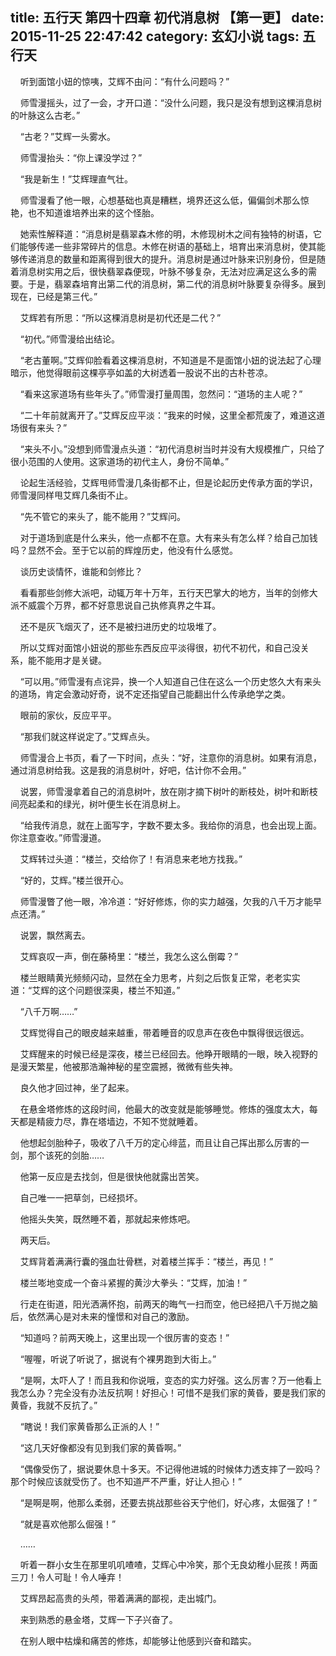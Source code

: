 title: 五行天 第四十四章 初代消息树 【第一更】
date: 2015-11-25 22:47:42
category: 玄幻小说
tags: 五行天
---
&nbsp;&nbsp;&nbsp;&nbsp;听到面馆小妞的惊咦，艾辉不由问：“有什么问题吗？”

&nbsp;&nbsp;&nbsp;&nbsp;师雪漫摇头，过了一会，才开口道：“没什么问题，我只是没有想到这棵消息树的叶脉这么古老。”

&nbsp;&nbsp;&nbsp;&nbsp;“古老？”艾辉一头雾水。

&nbsp;&nbsp;&nbsp;&nbsp;师雪漫抬头：“你上课没学过？”

&nbsp;&nbsp;&nbsp;&nbsp;“我是新生！”艾辉理直气壮。

&nbsp;&nbsp;&nbsp;&nbsp;师雪漫看了他一眼，心想基础也真是糟糕，境界还这么低，偏偏剑术那么惊艳，也不知道谁培养出来的这个怪胎。

&nbsp;&nbsp;&nbsp;&nbsp;她索性解释道：“消息树是翡翠森木修的明，木修现树木之间有独特的树语，它们能够传递一些非常碎片的信息。木修在树语的基础上，培育出来消息树，使其能够传递消息的数量和距离得到很大的提升。消息树是通过叶脉来识别身份，但是随着消息树实用之后，很快翡翠森便现，叶脉不够复杂，无法对应满足这么多的需要。于是，翡翠森培育出第二代的消息树，第二代的消息树叶脉要复杂得多。展到现在，已经是第三代。”

&nbsp;&nbsp;&nbsp;&nbsp;艾辉若有所思：“所以这棵消息树是初代还是二代？”

&nbsp;&nbsp;&nbsp;&nbsp;“初代。”师雪漫给出结论。

&nbsp;&nbsp;&nbsp;&nbsp;“老古董啊。”艾辉仰脸看着这棵消息树，不知道是不是面馆小妞的说法起了心理暗示，他觉得眼前这棵亭亭如盖的大树透着一股说不出的古朴苍凉。

&nbsp;&nbsp;&nbsp;&nbsp;“看来这家道场有些年头了。”师雪漫打量周围，忽然问：“道场的主人呢？”

&nbsp;&nbsp;&nbsp;&nbsp;“二十年前就离开了。”艾辉反应平淡：“我来的时候，这里全都荒废了，难道这道场很有来头？”

&nbsp;&nbsp;&nbsp;&nbsp;“来头不小。”没想到师雪漫点头道：“初代消息树当时并没有大规模推广，只给了很小范围的人使用。这家道场的初代主人，身份不简单。”

&nbsp;&nbsp;&nbsp;&nbsp;论起生活经验，艾辉甩师雪漫几条街都不止，但是论起历史传承方面的学识，师雪漫同样甩艾辉几条街不止。

&nbsp;&nbsp;&nbsp;&nbsp;“先不管它的来头了，能不能用？”艾辉问。

&nbsp;&nbsp;&nbsp;&nbsp;对于道场到底是什么来头，他一点都不在意。大有来头有怎么样？给自己加钱吗？显然不会。至于它以前的辉煌历史，他没有什么感觉。

&nbsp;&nbsp;&nbsp;&nbsp;谈历史谈情怀，谁能和剑修比？

&nbsp;&nbsp;&nbsp;&nbsp;看看那些剑修大派吧，动辄万年十万年，五行天巴掌大的地方，当年的剑修大派不威震个万界，都不好意思说自己执修真界之牛耳。

&nbsp;&nbsp;&nbsp;&nbsp;还不是灰飞烟灭了，还不是被扫进历史的垃圾堆了。

&nbsp;&nbsp;&nbsp;&nbsp;所以艾辉对面馆小妞说的那些东西反应平淡得很，初代不初代，和自己没关系，能不能用才是关键。

&nbsp;&nbsp;&nbsp;&nbsp;“可以用。”师雪漫有点诧异，换一个人知道自己住在这么一个历史悠久大有来头的道场，肯定会激动好奇，说不定还指望自己能翻出什么传承绝学之类。

&nbsp;&nbsp;&nbsp;&nbsp;眼前的家伙，反应平平。

&nbsp;&nbsp;&nbsp;&nbsp;“那我们就这样说定了。”艾辉点头。

&nbsp;&nbsp;&nbsp;&nbsp;师雪漫合上书页，看了一下时间，点头：“好，注意你的消息树。如果有消息，通过消息树给我。这是我的消息树叶，好吧，估计你不会用。”

&nbsp;&nbsp;&nbsp;&nbsp;说罢，师雪漫拿着自己的消息树叶，放在刚才摘下树叶的断枝处，树叶和断枝间亮起柔和的绿光，树叶便生长在消息树上。

&nbsp;&nbsp;&nbsp;&nbsp;“给我传消息，就在上面写字，字数不要太多。我给你的消息，也会出现上面。你注意查收。”师雪漫道。

&nbsp;&nbsp;&nbsp;&nbsp;艾辉转过头道：“楼兰，交给你了！有消息来老地方找我。”

&nbsp;&nbsp;&nbsp;&nbsp;“好的，艾辉。”楼兰很开心。

&nbsp;&nbsp;&nbsp;&nbsp;师雪漫瞥了他一眼，冷冷道：“好好修炼，你的实力越强，欠我的八千万才能早点还清。”

&nbsp;&nbsp;&nbsp;&nbsp;说罢，飘然离去。

&nbsp;&nbsp;&nbsp;&nbsp;艾辉哀叹一声，倒在藤椅里：“楼兰，我怎么这么倒霉？”

&nbsp;&nbsp;&nbsp;&nbsp;楼兰眼睛黄光频频闪动，显然在全力思考，片刻之后恢复正常，老老实实道：“艾辉的这个问题很深奥，楼兰不知道。”

&nbsp;&nbsp;&nbsp;&nbsp;“八千万啊……”

&nbsp;&nbsp;&nbsp;&nbsp;艾辉觉得自己的眼皮越来越重，带着睡音的叹息声在夜色中飘得很远很远。

&nbsp;&nbsp;&nbsp;&nbsp;艾辉醒来的时候已经是深夜，楼兰已经回去。他睁开眼睛的一眼，映入视野的是漫天繁星，他被那浩瀚神秘的星空震撼，微微有些失神。

&nbsp;&nbsp;&nbsp;&nbsp;良久他才回过神，坐了起来。

&nbsp;&nbsp;&nbsp;&nbsp;在悬金塔修炼的这段时间，他最大的改变就是能够睡觉。修炼的强度太大，每天都是精疲力尽，靠在塔墙边，不知不觉就睡着。

&nbsp;&nbsp;&nbsp;&nbsp;他想起剑胎种子，吸收了八千万的定心绯蓝，而且让自己挥出那么厉害的一剑，那个该死的剑胎……

&nbsp;&nbsp;&nbsp;&nbsp;他第一反应是去找剑，但是很快他就露出苦笑。

&nbsp;&nbsp;&nbsp;&nbsp;自己唯一一把草剑，已经损坏。

&nbsp;&nbsp;&nbsp;&nbsp;他摇头失笑，既然睡不着，那就起来修炼吧。

&nbsp;&nbsp;&nbsp;&nbsp;两天后。

&nbsp;&nbsp;&nbsp;&nbsp;艾辉背着满满行囊的强血壮骨糕，对着楼兰挥手：“楼兰，再见！”

&nbsp;&nbsp;&nbsp;&nbsp;楼兰嘭地变成一个奋斗紧握的黄沙大拳头：“艾辉，加油！”

&nbsp;&nbsp;&nbsp;&nbsp;行走在街道，阳光洒满怀抱，前两天的晦气一扫而空，他已经把八千万抛之脑后，依然满心是对未来的憧憬和对自己的激励。

&nbsp;&nbsp;&nbsp;&nbsp;“知道吗？前两天晚上，这里出现一个很厉害的变态！”

&nbsp;&nbsp;&nbsp;&nbsp;“喔喔，听说了听说了，据说有个裸男跑到大街上。”

&nbsp;&nbsp;&nbsp;&nbsp;“是啊，太吓人了！而且我和你说哦，变态的实力好强。这么厉害？万一他看上我怎么办？完全没有办法反抗啊！好担心！可惜不是我们家的黄昏，要是我们家的黄昏，我就不反抗了。”

&nbsp;&nbsp;&nbsp;&nbsp;“瞎说！我们家黄昏那么正派的人！”

&nbsp;&nbsp;&nbsp;&nbsp;“这几天好像都没有见到我们家的黄昏啊。”

&nbsp;&nbsp;&nbsp;&nbsp;“偶像受伤了，据说要休息十多天。不记得他进城的时候体力透支摔了一跤吗？那个时候应该就受伤了。也不知道严不严重，好让人担心！”

&nbsp;&nbsp;&nbsp;&nbsp;“是啊是啊，他那么柔弱，还要去挑战那些谷天宁他们，好心疼，太倔强了！”

&nbsp;&nbsp;&nbsp;&nbsp;“就是喜欢他那么倔强！”

&nbsp;&nbsp;&nbsp;&nbsp;……

&nbsp;&nbsp;&nbsp;&nbsp;听着一群小女生在那里叽叽喳喳，艾辉心中冷笑，那个无良幼稚小屁孩！两面三刀！令人可耻！令人唾弃！

&nbsp;&nbsp;&nbsp;&nbsp;艾辉昂起高贵的头颅，带着满满的鄙视，走出城门。

&nbsp;&nbsp;&nbsp;&nbsp;来到熟悉的悬金塔，艾辉一下子兴奋了。

&nbsp;&nbsp;&nbsp;&nbsp;在别人眼中枯燥和痛苦的修炼，却能够让他感到兴奋和踏实。